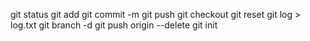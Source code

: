 git status
git add
git commit -m
git push
git checkout
git reset
git log > log.txt
git branch -d
git push origin --delete
git init
